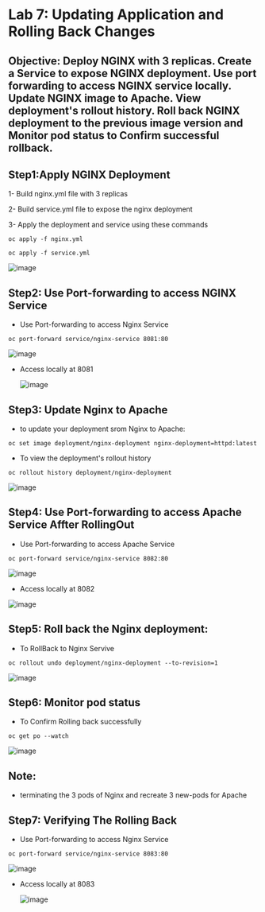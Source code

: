 # Lab 7: Updating Application and Rolling Back Changes 
## Objective: Deploy NGINX with 3 replicas. Create a Service to expose NGINX deployment. Use port forwarding to access NGINX service locally. Update NGINX image to Apache. View deployment's rollout history. Roll back NGINX deployment to the previous image version and Monitor pod status to Confirm successful rollback.

## Step1:Apply NGINX Deployment 

1- Build nginx.yml file with 3 replicas

2- Build service.yml file to expose the nginx deployment 

3- Apply the deployment and service using these commands 

```
oc apply -f nginx.yml
```

```
oc apply -f service.yml
```

![image](https://github.com/ramy282/iVolve_OJT/assets/60857262/c7ed4c40-b822-425b-8511-9530e5327e27)

## Step2: Use Port-forwarding to access NGINX Service 

- Use Port-forwarding to access Nginx Service
  
```
oc port-forward service/nginx-service 8081:80
```

 ![image](https://github.com/ramy282/iVolve_OJT/assets/60857262/cd9c2480-db74-4e10-a998-e481b2143dbd)

- Access locally at 8081
  
  ![image](https://github.com/ramy282/iVolve_OJT/assets/60857262/5aedfc37-9656-4ae4-8b5b-6a4311057ee3)
 
## Step3: Update Nginx to Apache 
 
- to update your deployment srom Nginx to Apache:

```
oc set image deployment/nginx-deployment nginx-deployment=httpd:latest
```   

- To view the deployment's rollout history

```
oc rollout history deployment/nginx-deployment
```  
  ![image](https://github.com/ramy282/iVolve_OJT/assets/60857262/1b2ff852-91c9-401f-82ae-cdf3438574b4)

## Step4: Use Port-forwarding to access Apache Service Affter RollingOut

- Use Port-forwarding to access Apache Service

```
oc port-forward service/nginx-service 8082:80
```

![image](https://github.com/ramy282/iVolve_OJT/assets/60857262/1e2e59fe-04a0-46c1-8b9a-483d047b4ff4)

- Access locally at 8082

![image](https://github.com/ramy282/iVolve_OJT/assets/60857262/28d0fea5-a5b2-4bf6-8c97-fd624f7390e0)

## Step5: Roll back the Nginx deployment:

- To RollBack to Nginx Servive

```
oc rollout undo deployment/nginx-deployment --to-revision=1
```

![image](https://github.com/ramy282/iVolve_OJT/assets/60857262/294433df-cb89-4b0d-b53e-c03a57af7e7c)

## Step6: Monitor pod status
- To Confirm Rolling back successfully

```
oc get po --watch
```
![image](https://github.com/ramy282/iVolve_OJT/assets/60857262/a22d738b-5b45-4600-9994-5c5724e05864)

## Note: 
- terminating the 3 pods of Nginx and recreate 3 new-pods for Apache
  
## Step7: Verifying The Rolling Back

- Use Port-forwarding to access Nginx Service

```
oc port-forward service/nginx-service 8083:80
```
![image](https://github.com/ramy282/iVolve_OJT/assets/60857262/5e55f7ae-2cf2-4325-9466-cd7f6d5fd00f)

- Access locally at 8083
  
  ![image](https://github.com/ramy282/iVolve_OJT/assets/60857262/945ab8c1-5474-4192-a87c-e875d59898b8)
